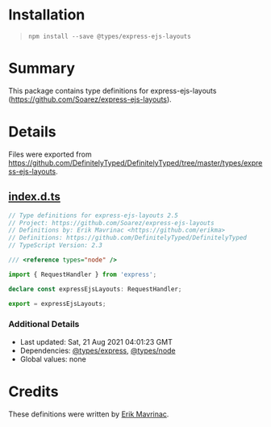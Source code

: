 # Installation
> `npm install --save @types/express-ejs-layouts`

# Summary
This package contains type definitions for express-ejs-layouts (https://github.com/Soarez/express-ejs-layouts).

# Details
Files were exported from https://github.com/DefinitelyTyped/DefinitelyTyped/tree/master/types/express-ejs-layouts.
## [index.d.ts](https://github.com/DefinitelyTyped/DefinitelyTyped/tree/master/types/express-ejs-layouts/index.d.ts)
````ts
// Type definitions for express-ejs-layouts 2.5
// Project: https://github.com/Soarez/express-ejs-layouts
// Definitions by: Erik Mavrinac <https://github.com/erikma>
// Definitions: https://github.com/DefinitelyTyped/DefinitelyTyped
// TypeScript Version: 2.3

/// <reference types="node" />

import { RequestHandler } from 'express';

declare const expressEjsLayouts: RequestHandler;

export = expressEjsLayouts;

````

### Additional Details
 * Last updated: Sat, 21 Aug 2021 04:01:23 GMT
 * Dependencies: [@types/express](https://npmjs.com/package/@types/express), [@types/node](https://npmjs.com/package/@types/node)
 * Global values: none

# Credits
These definitions were written by [Erik Mavrinac](https://github.com/erikma).
